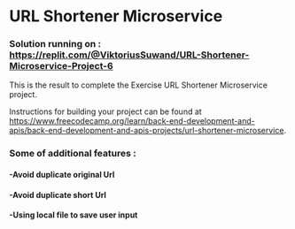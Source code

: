 # URL Shortener Microservice
### Solution running on : https://replit.com/@ViktoriusSuwand/URL-Shortener-Microservice-Project-6

This is the result to complete the Exercise URL Shortener Microservice project. 

Instructions for building your project can be found at
https://www.freecodecamp.org/learn/back-end-development-and-apis/back-end-development-and-apis-projects/url-shortener-microservice.

###  Some of additional features :
#### -Avoid duplicate original Url
#### -Avoid duplicate short Url
#### -Using local file to save user input